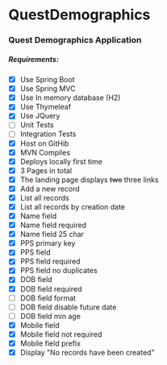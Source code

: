 # QuestDemographics
### Quest Demographics Application

##### Requirements:

- [x] Use Spring Boot
- [x] Use Spring MVC
- [x] Use In memory database (H2)
- [x] Use Thymeleaf
- [x] Use JQuery
- [ ] Unit Tests
- [ ] Integration Tests
- [x] Host on GitHib
- [x] MVN Compiles
- [x] Deploys locally first time
- [x] 3 Pages in total
- [x] The landing page displays ~~two~~ three links
- [x] Add a new record
- [x] List all records
- [x] List all records by creation date
- [x] Name field
- [x] Name field required
- [x] Name field 25 char
- [x] PPS primary key
- [x] PPS field
- [x] PPS field required
- [x] PPS field no duplicates
- [x] DOB field
- [x] DOB field required
- [ ] DOB field format
- [ ] DOB field disable future date
- [ ] DOB field min age
- [x] Mobile field
- [x] Mobile field not required
- [x] Mobile field prefix
- [x] Display "No records have been created"
